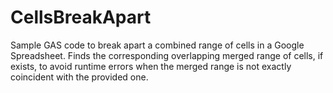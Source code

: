# CellsBreakApart
Sample GAS code to break apart a combined range of cells in a Google Spreadsheet. Finds the corresponding overlapping merged range of cells, if exists, to avoid runtime errors when the merged range is not exactly coincident with the provided one.
